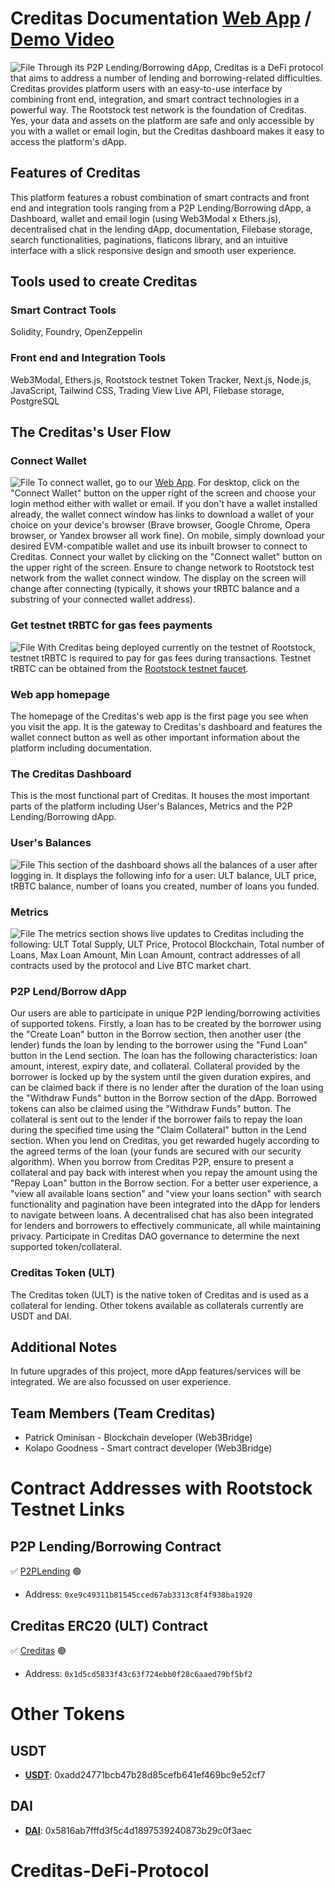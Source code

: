 # Creditas Documentation [Web App](https://creditasdapp.vercel.app) / [Demo Video](https://youtu.be/JmK5-9mpDOk?si=caAhJLKhu2tL_ibK)
![File](https://ipfs.filebase.io/ipfs/QmRxLpsZSFTuZg6c6cNXxRnUFsyNA3QEPvpNQc8eRWuJUK)
Through its P2P Lending/Borrowing dApp, Creditas is a DeFi protocol that aims to address a number of lending and borrowing-related difficulties. Creditas provides platform users with an easy-to-use interface by combining front end, integration, and smart contract technologies in a powerful way. The Rootstock test network is the foundation of Creditas.
Yes, your data and assets on the platform are safe and only accessible by you with a wallet or email login, but the Creditas dashboard makes it easy to access the platform's dApp.


## Features of Creditas
This platform features a robust combination of smart contracts and front end and integration tools ranging from a P2P Lending/Borrowing dApp, a Dashboard, wallet and email login (using Web3Modal x Ethers.js), decentralised chat in the lending dApp, documentation, Filebase storage, search functionalities, paginations, flaticons library, and an intuitive interface with a slick responsive design and smooth user experience.

## Tools used to create Creditas
### Smart Contract Tools
Solidity, Foundry, OpenZeppelin

### Front end and Integration Tools
Web3Modal, Ethers.js, Rootstock testnet Token Tracker, Next.js, Node.js, JavaScript, Tailwind CSS, Trading View Live API, Filebase storage, PostgreSQL

## The Creditas's User Flow

### Connect Wallet
![File](https://ipfs.filebase.io/ipfs/QmY5gXEQbqxiSFsdsg3qLLhjTQfGoboMH3cHkXnY9FqZyP)
To connect wallet, go to our [Web App](https://Creditasdapp.vercel.app). For desktop, click on the "Connect Wallet" button on the upper right of the screen and choose your login method either with wallet or email. If you don't have a wallet installed already, the wallet connect window has links to download a wallet of your choice on your device's browser (Brave browser, Google Chrome, Opera browser, or Yandex browser all work fine). On mobile, simply download your desired EVM-compatible wallet and use its inbuilt browser to connect to Creditas. Connect your wallet by clicking on the "Connect wallet" button on the upper right of the screen. Ensure to change network to Rootstock test network from the wallet connect window. The display on the screen will change after connecting (typically, it shows your tRBTC balance and a substring of your connected wallet address).

### Get testnet tRBTC for gas fees payments
![File](https://ipfs.filebase.io/ipfs/QmeTAgrea7RSrNT3siQuFW98TBsx1SVxpVEemYCwE6UEs4)
With Creditas being deployed currently on the testnet of Rootstock, testnet tRBTC is required to pay for gas fees during transactions. Testnet tRBTC can be obtained from the [Rootstock testnet faucet](https://faucet.rootstock.io/).

### Web app homepage
The homepage of the Creditas's web app is the first page you see when you visit the app. It is the gateway to Creditas's dashboard and features the wallet connect button as well as other important information about the platform including documentation.

 ### The Creditas Dashboard
This is the most functional part of Creditas. It houses the most important parts of the platform including User's Balances, Metrics and the P2P Lending/Borrowing dApp.

### User's Balances
![File](https://ipfs.filebase.io/ipfs/QmVEpoh4TWRAiEYB4STqQzNSTjrSR5fWtDwtBWsqNFx5L9)
This section of the dashboard shows all the balances of a user after logging in. It displays the following info for a user: ULT balance, ULT price, tRBTC balance, number of loans you created, number of loans you funded.

### Metrics
![File](https://ipfs.filebase.io/ipfs/QmNYspNFfUD1zb2xErbZFkdmn3wv8SV1sh38i9W1THkeGp)
The metrics section shows live updates to Creditas including the following: ULT Total Supply, ULT Price, Protocol Blockchain, Total number of Loans, Max Loan Amount, Min Loan Amount, contract addresses of all contracts used by the protocol and Live BTC market chart.


### P2P Lend/Borrow dApp
Our users are able to participate in unique P2P lending/borrowing activities of supported tokens. Firstly, a loan has to be created by the borrower using the "Create Loan" button in the Borrow section, then another user (the lender) funds the loan by lending to the borrower using the "Fund Loan" button in the Lend section. The loan has the following characteristics: loan amount, interest, expiry date, and collateral. Collateral provided by the borrower is locked up by the system until the given duration expires, and can be claimed back if there is no lender after the duration of the loan using the "Withdraw Funds" button in the Borrow section of the dApp. Borrowed tokens can also be claimed using the "Withdraw Funds" button. The collateral is sent out to the lender if the borrower fails to repay the loan during the specified time using the "Claim Collateral" button in the Lend section. When you lend on Creditas, you get rewarded hugely according to the agreed terms of the loan (your funds are secured with our security algorithm). When you borrow from Creditas P2P, ensure to present a collateral and pay back with interest when you repay the amount using the "Repay Loan" button in the Borrow section. For a better user experience, a "view all available loans section" and "view your loans section" with search functionality and pagination have been integrated into the dApp for lenders to navigate between loans. A decentralised chat has also been integrated for lenders and borrowers to effectively communicate, all while maintaining privacy. Participate in Creditas DAO governance to determine the next supported token/collateral. 


### Creditas Token (ULT)
The Creditas token (ULT) is the native token of Creditas and is used as a collateral for lending. Other tokens available as collaterals currently are USDT and DAI. 

## Additional Notes
In future upgrades of this project, more dApp features/services will be integrated. We are also focussed on user experience.

## Team Members (Team Creditas)
* Patrick Ominisan - Blockchain developer (Web3Bridge)
* Kolapo Goodness - Smart contract developer (Web3Bridge)


# Contract Addresses with Rootstock Testnet Links


## P2P Lending/Borrowing Contract

✅ [P2PLending](https://explorer.testnet.rootstock.io/address/0xe9c49311b81545cced67ab3313c8f4f938ba1920) 🟢
- Address: `0xe9c49311b81545cced67ab3313c8f4f938ba1920`

## Creditas ERC20 (ULT) Contract

✅ [Creditas](https://explorer.testnet.rootstock.io/address/0x1d5cd5833f43c63f724ebb0f28c6aaed79bf5bf2) 🟢
- Address: `0x1d5cd5833f43c63f724ebb0f28c6aaed79bf5bf2`

# Other Tokens

## USDT

- **[USDT](https://explorer.testnet.rootstock.io/address/0xadd24771bcb47b28d85cefb641ef469bc9e52cf7)**: 0xadd24771bcb47b28d85cefb641ef469bc9e52cf7

## DAI

- **[DAI](https://explorer.testnet.rootstock.io/address/0x5816ab7fffd3f5c4d1897539240873b29c0f3aec)**: 0x5816ab7fffd3f5c4d1897539240873b29c0f3aec
# Creditas-DeFi-Protocol
